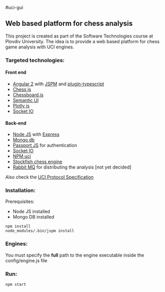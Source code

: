 #uci-gui
## Web based platform for chess analysis ##

This project is created as part of the Software Technologies course at Plovdiv University. The idea is to provide a web based platform for chess game analysis with UCI engines.

### Targeted technologies: ###

#### Front end ####
- [Angular 2](https://angular.io/) with [JSPM](http://jspm.io/) and [plugin-typescript](https://github.com/frankwallis/plugin-typescript)
- [Chess js](https://github.com/jhlywa/chess.js)
- [Chessboard.js](http://chessboardjs.com)
- [Semantic UI](http://semantic-ui.com/)
- [Plotly js](https://plot.ly/javascript/)
- [Socket IO](http://socket.io/)

#### Back-end ####
- [Node JS](https://nodejs.org) with [Express](http://expressjs.com/)
- [Mongo db](https://www.mongodb.org/)
- [Passport JS](http://passportjs.org/) for authentication
- [Socket IO](http://socket.io/)
- [NPM uci](https://www.npmjs.com/package/uci)
- [Stockfish chess engine](https://stockfishchess.org/)
- [Rabbit MQ](https://www.rabbitmq.com/) for distributing the analysis [not yet decided]

Also check the [UCI Protocol Specification](http://download.shredderchess.com/div/uci.zip)

### Installation: ###
Prerequisites:
- Node JS installed
- Mongo DB installed
```
npm install
node_modules/.bin/jspm install
```
### Engines: ###
You must specify the **full** path to the engine executable inside the config/engine.js file

### Run: ###
```
npm start
```